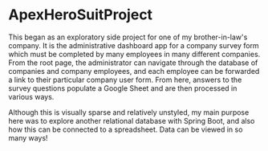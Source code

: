 # ApexHeroSuitProject

This began as an exploratory side project for one of my brother-in-law's company. It is the administrative dashboard app for a company survey form which must be completed by many employees in many different companies. From the root page, the administrator can navigate through the database of companies and company employees, and each employee can be forwarded a link to their particular company user form. From here, answers to the survey questions populate a Google Sheet and are then processed in various ways.

Although this is visually sparse and relatively unstyled, my main purpose here was to explore another relational database with Spring Boot, and also how this can be connected to a spreadsheet. Data can be viewed in so many ways!
